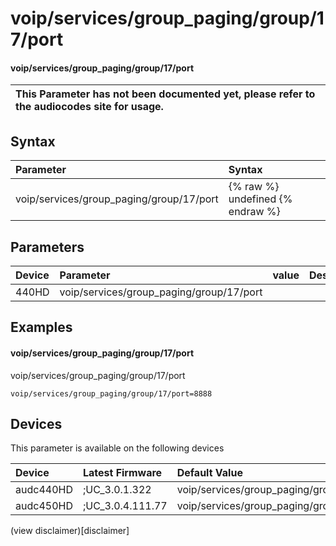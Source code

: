 ﻿---
description: voip/services/group_paging/group/17/port
search: false
---

# voip/services/group_paging/group/17/port

#### voip/services/group_paging/group/17/port


| This Parameter has not been documented yet, please refer to the audiocodes site for usage.  |
| :--- |

## Syntax
| Parameter | Syntax |
| :--- | :--- |
|voip/services/group_paging/group/17/port | {% raw %} undefined {% endraw %} |

## Parameters
|Device|Parameter|value|Description|
|:---|:---|:---|:---|
| 440HD | voip/services/group_paging/group/17/port |  |  |

## Examples
#### voip/services/group_paging/group/17/port

voip/services/group_paging/group/17/port

```
voip/services/group_paging/group/17/port=8888
```

## Devices
This parameter is available on the following devices

| Device | Latest Firmware | Default Value |
|:---|:---|:---|
| audc440HD | ;UC_3.0.1.322 | voip/services/group_paging/group/17/port=8888 
| audc450HD | ;UC_3.0.4.111.77 | voip/services/group_paging/group/17/port=8888 

(view disclaimer)[disclaimer]
